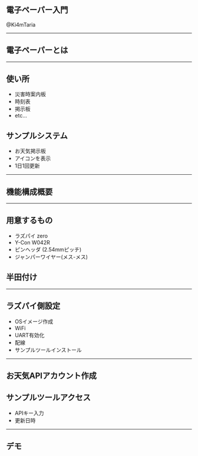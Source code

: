 ## 電子ペーパー入門 
@Ki4mTaria

---

## 電子ペーパーとは

---

## 使い所
- 災害時案内板
- 時刻表
- 掲示板
- etc...

## サンプルシステム
- お天気掲示板
- アイコンを表示
- 1日1回更新

---

## 機能構成概要


---

## 用意するもの
- ラズパイ zero
- Y-Con W042R
- ピンヘッダ (2.54mmピッチ)
- ジャンパーワイヤー(メス-メス)

## 半田付け

---

## ラズパイ側設定
- OSイメージ作成
- WiFi
- UART有効化
- 配線
- サンプルツールインストール

---

## お天気APIアカウント作成

## サンプルツールアクセス
- APIキー入力
- 更新日時

---

## デモ




